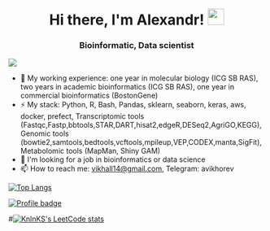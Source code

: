 <h1 align="center">Hi there, I'm Alexandr!
<img src="https://github.com/blackcater/blackcater/raw/main/images/Hi.gif" height="32"/></h1>
<h3 align="center">Bioinformatic, Data scientist</h3>

![](https://komarev.com/ghpvc/?username=vikhall)

- 🔭 My working experience: one year in molecular biology (ICG SB RAS), two years in academic bioinformatics (ICG SB RAS), one year in commercial bioinformatics (BostonGene)
- ⚡ My stack: Python, R, Bash, Pandas, sklearn, seaborn, keras, aws, docker, prefect, Transcriptomic tools (Fastqc,Fastp,bbtools,STAR,DART,hisat2,edgeR,DESeq2,AgriGO,KEGG), Genomic tools (bowtie2,samtools,bedtools,vcftools,mpileup,VEP,CODEX,manta,SigFit), Metabolomic tools (MapMan, Shiny GAM)
- 💬 I'm looking for a job in bioinformatics or data science 
- 📫 How to reach me: vikhall14@gmail.com, Telegram: avikhorev


[![Top Langs](https://github-readme-stats.vercel.app/api/top-langs/?username=vikhall&layout=compact)](https://github.com/vikhall/github-readme-stats)


[![Profile badge](https://www.codewars.com/users/avikhorev/badges/large)](https://www.codewars.com/users/avikhorev)

#[![KnlnKS's LeetCode stats](https://leetcode-stats-six.vercel.app/api?username=avikhorev)](https://github.com/KnlnKS/leetcode-stats)


<!--
**vikhall/vikhall** is a ✨ _special_ ✨ repository because its `README.md` (this file) appears on your GitHub profile.

Here are some ideas to get you started:


- 🌱 I’m currently learning ...
- 👯 I’m looking to collaborate on ...
- 🤔 I’m looking for help with ...
- 💬 Ask me about ...
- 📫 How to reach me: ...
- 😄 Pronouns: ...
- ⚡ Fun fact: ...
-->
